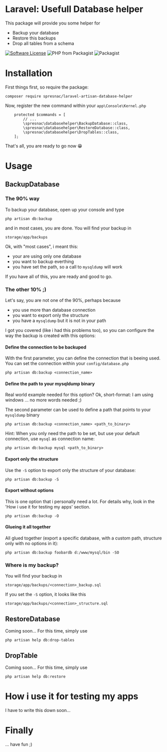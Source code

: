 # Laravel: Usefull Database helper
This package will provide you some helper for
* Backup your database
* Restore this backups
* Drop all tables from a schema
  
[![Software License](https://img.shields.io/badge/license-MIT-brightgreen.svg?style=flat-square)](LICENSE)
![PHP from Packagist](https://img.shields.io/packagist/php-v/spresnac/laravel-artisan-database-helper.svg)
![Packagist](https://img.shields.io/packagist/l/spresnac/laravel-artisan-database-helper.svg)

# Installation
First things first, so require the package:

```
composer require spresnac/laravel-artisan-database-helper
```

Now, register the new command within your ``app\Console\Kernel.php``
```
    protected $commands = [
        // ...
        \spresnac\databasehelper\BackupDatabase::class,
        \spresnac\databasehelper\RestoreDatabase::class,
        \spresnac\databasehelper\DropTables::class,
    ];
```
That's all, you are ready to go now 😁

# Usage
## BackupDatabase
### The 90% way
To backup your database, open up your console and type
```
php artisan db:backup
```
and in most cases, you are done. You will find your backup in 
```
storage/app/backups
```
Ok, with "most cases", i meant this:
* your are using only one database
* you want to backup everthing
* you have set the path, so a call to `mysqldump` will work

If you have all of this, you are ready and good to go.

### The other 10% ;)
Let's say, you are not one of the 90%, perhaps because
* you use more than database connection
* you want to export only the structure
* you have a `mysqldump` but it is not in your path

I got you covered (like i had this problems too), so you can configure the way the backup is created with this options:

#### Define the connection to be backuped
With the first parameter, you can define the connection that is beeing used. You can set the connection within your ``config/database.php``
```
php artisan db:backup <connection_name>
```

#### Define the path to your mysqldump binary
Real world example needed for this option? Ok, short-format: I am using windows ... no more words needed ;)

The second parameter can be used to define a path that points to your ``mysqldump`` binary
```
php artisan db:backup <connection_name> <path_to_binary>
```
Hint: When you only need the path to be set, but use your default connection, use ``mysql`` as connection name:
```
php artisan db:backup mysql <path_to_binary>
```

#### Export only the structure
Use the ``-S`` option to export only the structure of your database:
```
php artisan db:backup -S
```

#### Export without options
This is one option that i personally need a lot. For details why, look in the 'How i use it for testing my apps' section.
```
php artisan db:backup -O
```

#### Glueing it all together
All glued together (export a specific database, with a custom path, structure only with no options in it):
```
php artisan db:backup foobardb d:/www/mysql/bin -SO
```

### Where is my backup?
You will find your backup in
```
storage/app/backups/<connection>_backup.sql
```
If you set the `-S` option, it looks like this
```
storage/app/backups/<connection>_structure.sql
```

## RestoreDatabase
Coming soon...
For this time, simply use
```
php artisan help db:drop-tables
```

## DropTable
Coming soon...
For this time, simply use
```
php artisan help db:restore
```

# How i use it for testing my apps
I have to write this down soon...

# Finally
... have fun ;)